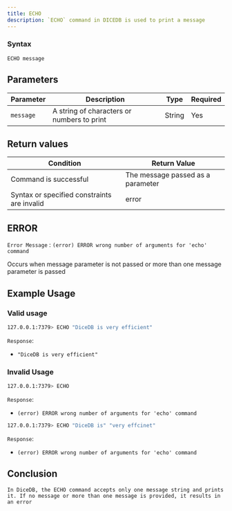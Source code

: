 ```yaml
---
title: ECHO
description: `ECHO` command in DICEDB is used to print a message
---
```


### Syntax

```
ECHO message

```
## Parameters

| Parameter | Description                                                               | Type    | Required |
|-----------|---------------------------------------------------------------------------|---------|----------|
| `message` | A string of characters or numbers to print                                | String  | Yes      |

## Return values

| Condition                                      | Return Value                                      |
|------------------------------------------------|---------------------------------------------------|
| Command is successful                          |The message passed as a parameter                  |
| Syntax or specified constraints are invalid    | error                                             |

## ERROR
`Error Message` : `(error) ERROR wrong number of arguments for 'echo' command`

Occurs when  message parameter is not passed  or more than one message parameter is passed 


## Example Usage

### Valid usage

```bash
127.0.0.1:7379> ECHO "DiceDB is very efficient"
```
`Response`:
-  `"DiceDB is very efficient"`

### Invalid Usage

```bash
127.0.0.1:7379> ECHO 
```
`Response`:
- `(error) ERROR wrong number of arguments for 'echo' command`

```bash
127.0.0.1:7379> ECHO "DiceDB is" "very effcinet"
```
`Response`:
- `(error) ERROR wrong number of arguments for 'echo' command`

## Conclusion
    In DiceDB, the ECHO command accepts only one message string and prints it. If no message or more than one message is provided, it results in an error